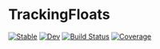 # TrackingFloats

[![Stable](https://img.shields.io/badge/docs-stable-blue.svg)](https://Zheng-JIA.github.io/TrackingFloats.jl/stable/)
[![Dev](https://img.shields.io/badge/docs-dev-blue.svg)](https://Zheng-JIA.github.io/TrackingFloats.jl/dev/)
[![Build Status](https://github.com/Zheng-JIA/TrackingFloats.jl/actions/workflows/CI.yml/badge.svg?branch=master)](https://github.com/Zheng-JIA/TrackingFloats.jl/actions/workflows/CI.yml?query=branch%3Amaster)
[![Coverage](https://codecov.io/gh/Zheng-JIA/TrackingFloats.jl/branch/master/graph/badge.svg)](https://codecov.io/gh/Zheng-JIA/TrackingFloats.jl)
